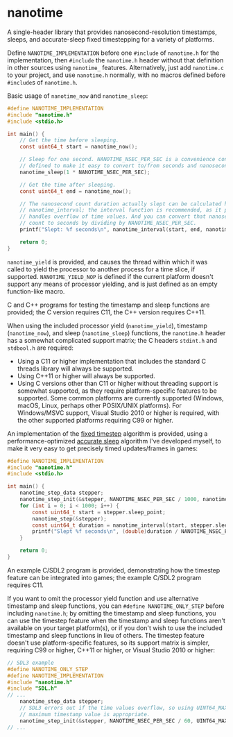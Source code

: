 # nanotime
A single-header library that provides nanosecond-resolution timestamps, sleeps, and accurate-sleep fixed timestepping for a variety of platforms.

Define `NANOTIME_IMPLEMENTATION` before one `#include` of `nanotime.h` for the implementation, then `#include` the `nanotime.h` header without that definition in other sources using `nanotime_` features. Alternatively, just add `nanotime.c` to your project, and use `nanotime.h` normally, with no macros defined before `#include`s of `nanotime.h`.

Basic usage of `nanotime_now` and `nanotime_sleep`:
```c
#define NANOTIME_IMPLEMENTATION
#include "nanotime.h"
#include <stdio.h>

int main() {
    // Get the time before sleeping.
    const uint64_t start = nanotime_now();

    // Sleep for one second. NANOTIME_NSEC_PER_SEC is a convenience constant
    // defined to make it easy to convert to/from seconds and nanoseconds.
    nanotime_sleep(1 * NANOTIME_NSEC_PER_SEC);

    // Get the time after sleeping.
    const uint64_t end = nanotime_now();

    // The nanosecond count duration actually slept can be calculated here with
    // nanotime_interval; the interval function is recommended, as it properly
    // handles overflow of time values. And you can convert that nanosecond
    // count to seconds by dividing by NANOTIME_NSEC_PER_SEC.
    printf("Slept: %f seconds\n", nanotime_interval(start, end, nanotime_now_max()) / (double)NANOTIME_NSEC_PER_SEC);

    return 0;
}
```

`nanotime_yield` is provided, and causes the thread within which it was called to yield the processor to another process for a time slice, if supported. `NANOTIME_YIELD_NOP` is defined if the current platform doesn't support any means of processor yielding, and is just defined as an empty function-like macro.

C and C++ programs for testing the timestamp and sleep functions are provided; the C version requires C11, the C++ version requires C++11.

When using the included processor yield (`nanotime_yield`), timestamp (`nanotime_now`), and sleep (`nanotime_sleep`) functions, the `nanotime.h` header has a somewhat complicated support matrix; the C headers `stdint.h` and `stdbool.h` are required:
* Using a C11 or higher implementation that includes the standard C threads library will always be supported.
* Using C++11 or higher will always be supported.
* Using C versions other than C11 or higher without threading support is somewhat supported, as they require platform-specific features to be supported. Some common platforms are currently supported (Windows, macOS, Linux, perhaps other POSIX/UNIX platforms). For Windows/MSVC support, Visual Studio 2010 or higher is required, with the other supported platforms requiring C99 or higher.

An implementation of the [fixed timestep](https://www.gafferongames.com/post/fix_your_timestep/) algorithm is provided, using a performance-optimized [accurate sleep](https://blog.bearcats.nl/accurate-sleep-function/) algorithm I've developed myself, to make it very easy to get precisely timed updates/frames in games:
```c
#define NANOTIME_IMPLEMENTATION
#include "nanotime.h"
#include <stdio.h>

int main() {
    nanotime_step_data stepper;
    nanotime_step_init(&stepper, NANOTIME_NSEC_PER_SEC / 1000, nanotime_now_max(), nanotime_now, nanotime_sleep);
    for (int i = 0; i < 1000; i++) {
        const uint64_t start = stepper.sleep_point;
        nanotime_step(&stepper);
        const uint64_t duration = nanotime_interval(start, stepper.sleep_point, nanotime_now_max());
        printf("Slept %f seconds\n", (double)duration / NANOTIME_NSEC_PER_SEC);
    }

    return 0;
}
```

An example C/SDL2 program is provided, demonstrating how the timestep feature can be integrated into games; the example C/SDL2 program requires C11.

If you want to omit the processor yield function and use alternative timestamp and sleep functions, you can `#define NANOTIME_ONLY_STEP` before including `nanotime.h`; by omitting the timestamp and sleep functions, you can use the timestep feature when the timestamp and sleep functions aren't available on your target platform(s), or if you don't wish to use the included timestamp and sleep functions in lieu of others. The timestep feature doesn't use platform-specific features, so its support matrix is simpler, requiring C99 or higher, C++11 or higher, or Visual Studio 2010 or higher:
```c
// SDL3 example
#define NANOTIME_ONLY_STEP
#define NANOTIME_IMPLEMENTATION
#include "nanotime.h"
#include "SDL.h"
// ...
    nanotime_step_data stepper;
    // SDL3 errors out if the time values overflow, so using UINT64_MAX for the
    // maximum timestamp value is appropriate.
    nanotime_step_init(&stepper, NANOTIME_NSEC_PER_SEC / 60, UINT64_MAX, SDL_GetTicksNS, SDL_DelayNS);
// ...
```
